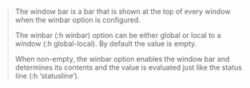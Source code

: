 > The window bar is a bar that is shown at the top of every window when the winbar option is configured.
> 
> The winbar (:h winbar) option can be either global or local to a window (:h global-local). By default the value is empty.
> 
> When non-empty, the winbar option enables the window bar and determines its contents and the value is evaluated just like the status line (:h ‘statusline’).
